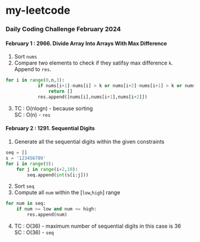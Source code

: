 # my-leetcode

### Daily Coding Challenge February 2024

#### February 1 : 2966. Divide Array Into Arrays With Max Difference

1. Sort `nums`
2. Compare two elements to check if they satifsy max difference `k`.<br>Append to `res`.

```python
for i in range(0,n,3):
            if nums[i+1]-nums[i] > k or nums[i+2]-nums[i+1] > k or nums[i+2]-nums[i] > k:
                return []
            res.append([nums[i],nums[i+1],nums[i+2]])
```

3. TC : O(nlogn) - because sorting <br>SC : O(n) - `res` 

#### February 2 : 1291. Sequential Digits

1. Generate all the sequential digits within the given constraints
```python
seq = []
s = '123456789'
for i in range(9):
    for j in range(i+2,10):
        seq.append(int(s[i:j]))
```
2. Sort `seq`
3. Compute all `num` within the [`low`,`high`] range
```python
for num in seq:
    if num >= low and num <= high:
        res.append(num)
```
4. TC : O(36) - maximum number of sequential digits in this case is 36<br>SC : O(36) - `seq`